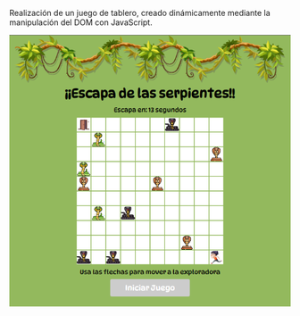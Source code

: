 Realización de un juego de tablero, creado dinámicamente mediante la manipulación del DOM con JavaScript.

![Screenshot del juego](screenshot.png)
